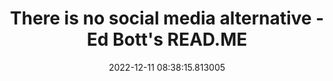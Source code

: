 ---
date: 2022-12-11 08:38:15.813005
link:
  source: web
  source_url: https://roytang.net
  text: There is no social media alternative - Ed Bott's READ.ME
  url: https://edbott.substack.com/p/there-is-no-social-media-alternative
source: web
syndicated:
- type: mastodon
  url: https://indieweb.social/users/roytang/statuses/109494134175909487
- type: twitter
  url: https://twitter.com/roytang/status/1601858899375960064/
tags:
- tech-life
title: There is no social media alternative - Ed Bott's READ.ME
---